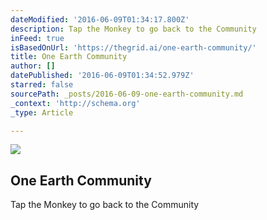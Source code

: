 ```yaml
---
dateModified: '2016-06-09T01:34:17.800Z'
description: Tap the Monkey to go back to the Community
inFeed: true
isBasedOnUrl: 'https://thegrid.ai/one-earth-community/'
title: One Earth Community
author: []
datePublished: '2016-06-09T01:34:52.979Z'
starred: false
sourcePath: _posts/2016-06-09-one-earth-community.md
_context: 'http://schema.org'
_type: Article

---
```

<article style=""><img src="https://s3-us-west-2.amazonaws.com/the-grid-img/p/c0c86f4c5e031eebbbfa77d0a0adc80ea8e527f8.jpg" /><h1>One Earth Community</h1><p>Tap the Monkey to go back to the Community</p></article>